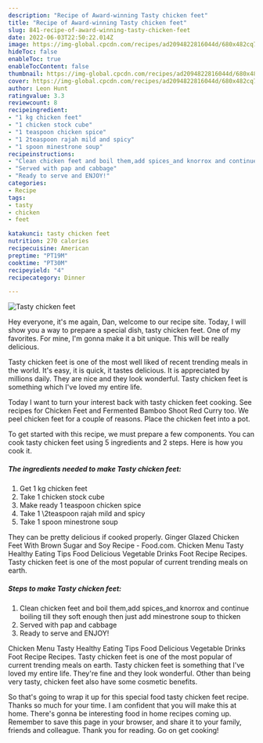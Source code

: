 ```yaml
---
description: "Recipe of Award-winning Tasty chicken feet"
title: "Recipe of Award-winning Tasty chicken feet"
slug: 841-recipe-of-award-winning-tasty-chicken-feet
date: 2022-06-03T22:50:22.014Z
image: https://img-global.cpcdn.com/recipes/ad2094822816044d/680x482cq70/tasty-chicken-feet-recipe-main-photo.jpg
hideToc: false
enableToc: true
enableTocContent: false
thumbnail: https://img-global.cpcdn.com/recipes/ad2094822816044d/680x482cq70/tasty-chicken-feet-recipe-main-photo.jpg
cover: https://img-global.cpcdn.com/recipes/ad2094822816044d/680x482cq70/tasty-chicken-feet-recipe-main-photo.jpg
author: Leon Hunt
ratingvalue: 3.3
reviewcount: 8
recipeingredient:
- "1 kg chicken feet"
- "1 chicken stock cube"
- "1 teaspoon chicken spice"
- "1 2teaspoon rajah mild and spicy"
- "1 spoon minestrone soup"
recipeinstructions:
- "Clean chicken feet and boil them,add spices_and knorrox and continue boiling till they soft enough then just add minestrone soup to thicken"
- "Served with pap and cabbage"
- "Ready to serve and ENJOY!"
categories:
- Recipe
tags:
- tasty
- chicken
- feet

katakunci: tasty chicken feet 
nutrition: 270 calories
recipecuisine: American
preptime: "PT19M"
cooktime: "PT30M"
recipeyield: "4"
recipecategory: Dinner

---
```



![Tasty chicken feet](https://img-global.cpcdn.com/recipes/ad2094822816044d/680x482cq70/tasty-chicken-feet-recipe-main-photo.jpg)

Hey everyone, it's me again, Dan, welcome to our recipe site. Today, I will show you a way to prepare a special dish, tasty chicken feet. One of my favorites. For mine, I'm gonna make it a bit unique. This will be really delicious.

Tasty chicken feet is one of the most well liked of recent trending meals in the world. It's easy, it is quick, it tastes delicious. It is appreciated by millions daily. They are nice and they look wonderful. Tasty chicken feet is something which I've loved my entire life.

Today I want to turn your interest back with tasty chicken feet cooking. See recipes for Chicken Feet and Fermented Bamboo Shoot Red Curry too. We peel chicken feet for a couple of reasons. Place the chicken feet into a pot.


To get started with this recipe, we must prepare a few components. You can cook tasty chicken feet using 5 ingredients and 2 steps. Here is how you cook it.

<!--inarticleads1-->

##### The ingredients needed to make Tasty chicken feet:

1. Get 1 kg chicken feet
1. Take 1 chicken stock cube
1. Make ready 1 teaspoon chicken spice
1. Take 1 \2teaspoon rajah mild and spicy
1. Take 1 spoon minestrone soup


They can be pretty delicious if cooked properly. Ginger Glazed Chicken Feet With Brown Sugar and Soy Recipe - Food.com. Chicken Menu Tasty Healthy Eating Tips Food Delicious Vegetable Drinks Foot Recipe Recipes. Tasty chicken feet is one of the most popular of current trending meals on earth. 

<!--inarticleads2-->

##### Steps to make Tasty chicken feet:

1. Clean chicken feet and boil them,add spices_and knorrox and continue boiling till they soft enough then just add minestrone soup to thicken
1. Served with pap and cabbage
1. Ready to serve and ENJOY!

Chicken Menu Tasty Healthy Eating Tips Food Delicious Vegetable Drinks Foot Recipe Recipes. Tasty chicken feet is one of the most popular of current trending meals on earth. Tasty chicken feet is something that I&#39;ve loved my entire life. They&#39;re fine and they look wonderful. Other than being very tasty, chicken feet also have some cosmetic benefits. 

So that's going to wrap it up for this special food tasty chicken feet recipe. Thanks so much for your time. I am confident that you will make this at home. There's gonna be interesting food in home recipes coming up. Remember to save this page in your browser, and share it to your family, friends and colleague. Thank you for reading. Go on get cooking!
